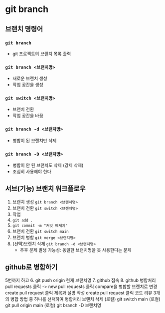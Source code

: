 # git branch

## 브랜치 명령어

### `git branch`

- git 프로젝트의 브랜치 목록 출력

### `git branch <브랜치명>`

- 새로운 브랜치 생성
- 작업 공간을 생성

### `git switch <브랜치명>`

- 브랜치 전환
- 작업 공간을 바꿈

### `git branch -d <브랜치명>`

- 병합이 된 브랜치만 삭제

### `git branch -D <브랜치명>`

- 병합이 안 된 브랜치도 삭제 (강제 삭제)
- 조심히 사용해야 한다

## 서브(기능) 브랜치 워크플로우

1. 브랜치 생성 `git branch <브랜치명>`
2. 브랜치 전환 `git switch <브랜치명>`
3. 작업
4. `git add .`
5. `git commit -m "커밋 메세지"`
6. 브랜치 전환 `git switch main`
7. 브랜치 병합 `git merge <브랜치명>`
8. (선택)브랜치 삭제 `git branch -d <브랜치명>`
   - 추후 문제 발생 가능성: 동일한 브랜치명을 못 사용한다는 문제

## github로 병합하기
5번까지 하고 
6. git push origin 현재 브랜치명
7. github 접속
8. github 병합처리
   pull requests 클릭 -> new pull requests 클릭
   compare을 병합할 브랜치로 변경
   create pull request 클릭
   제목과 설명 작성
   create pull request 클릭
   코드 리뷰
   3개의 병합 방법 중 하나를 선택하여 병합처리
   브랜치 삭제
   (로컬) git switch main
   (로컬) git pull origin main
   (로컬) git branch -D 브랜치명
   